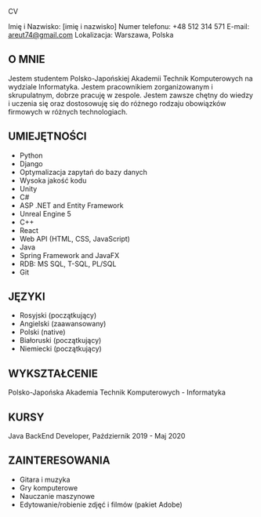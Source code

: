 CV

Imię i Nazwisko: [imię i nazwisko]
Numer telefonu: +48 512 314 571
E-mail: areut74@gmail.com
Lokalizacja: Warszawa, Polska

## O MNIE
Jestem studentem Polsko-Japońskiej Akademii Technik Komputerowych na wydziale Informatyka. Jestem pracownikiem zorganizowanym i skrupulatnym, dobrze pracuję w zespole. Jestem zawsze chętny do wiedzy i uczenia się oraz dostosowuję się do różnego rodzaju obowiązków firmowych w różnych technologiach.

## UMIEJĘTNOŚCI
- Python
- Django
- Optymalizacja zapytań do bazy danych
- Wysoka jakość kodu
- Unity
- C#
- ASP .NET and Entity Framework
- Unreal Engine 5
- C++
- React
- Web API (HTML, CSS, JavaScript)
- Java
- Spring Framework and JavaFX
- RDB: MS SQL, T-SQL, PL/SQL
- Git

## JĘZYKI
- Rosyjski (początkujący)
- Angielski (zaawansowany)
- Polski (native)
- Białoruski (początkujący)
- Niemiecki (początkujący)

## WYKSZTAŁCENIE
Polsko-Japońska Akademia Technik Komputerowych - Informatyka

## KURSY
Java BackEnd Developer, Październik 2019 - Maj 2020

## ZAINTERESOWANIA
- Gitara i muzyka
- Gry komputerowe
- Nauczanie maszynowe
- Edytowanie/robienie zdjęć i filmów (pakiet Adobe)
